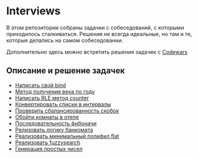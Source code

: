 # Interviews

В этом репозитории собраны задачки с собеседований, с которыми приходилось сталкиваться.
Решения не всегда идеальные, но там и те, которые делались на самом собеседовании.

Дополнительно здесь можно встретить решения задачек с [Codewars](https://www.codewars.com/)

## Описание и решение задачек

- [Написать свой bind](./puzzles/bind/README.md)
- [Метод получения века по году](./puzzles/centuryFromYear/README.md)
- [Написать RLE метод counter](puzzles/counter/README.md)
- [Конвертировать списки в интервалы](./puzzles/listToRange/README.md)
- [Проверить сбалансированность скобок](./puzzles/isCorrectBrackets/README.md)
- [Обойти комнаты в отеле](./puzzles/detourRooms/README.md)
- [Последовательность фибоначи](./puzzles/fibonacci/README.md)
- [Релизовать логику банкомата](./puzzles/atm/README.md)
- [Реализовать минимальный полифил flat](./puzzles/flatten/README.md)
- [Реализовать fuzzysearch](./puzzles/fuzzysearch/README.md)
- [Генерация простых чисел](./puzzles/generatePrime/README.md)

